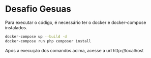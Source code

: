 # Desafio Gesuas

Para executar o código, é necessário ter o docker e docker-compose instalados.

```bash
docker-compose up --build -d
docker-compose run php composer install
```
Após a execução dos comandos acima, acesse a url http://localhost
